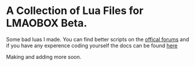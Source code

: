 # A Collection of Lua Files for LMAOBOX Beta.

Some bad luas I made. You can find better scripts on the [offical forums](https://lmaobox.net/forum/v/categories/lua-scripts) and if you have any experence coding yourself the docs can be found [here](https://lmaobox.net/lua/)

Making and adding more soon.
